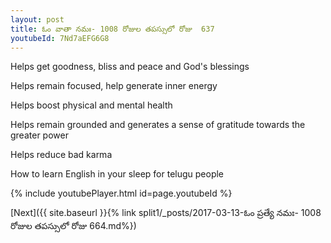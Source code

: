 ```yaml
---
layout: post
title: ఓం వాతా నమః- 1008 రోజుల తపస్సులో రోజు  637
youtubeId: 7Nd7aEFG6G8
---
```

 
 
Helps get goodness, bliss and peace and God's blessings
 
Helps remain focused, help generate inner energy 
 
Helps boost physical and mental health 
 
Helps remain grounded and generates a sense of gratitude towards the greater power 
 
Helps reduce bad karma
 
How to learn English in your sleep for telugu people
 
 
 
 


{% include youtubePlayer.html id=page.youtubeId %}
 
[Next]({{ site.baseurl }}{% link split1/_posts/2017-03-13-ఓం ప్రత్యే నమః- 1008 రోజుల తపస్సులో రోజు  664.md%})
 
